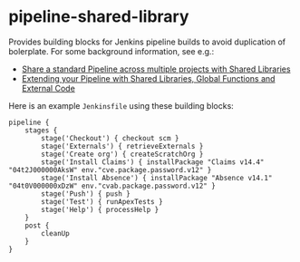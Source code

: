 # pipeline-shared-library

Provides building blocks for Jenkins pipeline builds to avoid duplication of bolerplate.
For some background information, see e.g.:
* [Share a standard Pipeline across multiple projects with Shared Libraries](https://jenkins.io/blog/2017/10/02/pipeline-templates-with-shared-libraries/)
* [Extending your Pipeline with Shared Libraries, Global Functions and External Code](https://jenkins.io/blog/2017/06/27/speaker-blog-SAS-jenkins-world/)

Here is an example `Jenkinsfile` using these building blocks:

```
pipeline {
    stages {
        stage('Checkout') { checkout scm }
        stage('Externals') { retrieveExternals } 
        stage('Create org') { createScratchOrg }
        stage('Install Claims') { installPackage "Claims v14.4" "04t2J000000AksW" env."cve.package.password.v12" }
        stage('Install Absence') { installPackage "Absence v14.1" "04t0V000000xDzW" env."cvab.package.password.v12" }
        stage('Push') { push }
        stage('Test') { runApexTests }
        stage('Help') { processHelp }
    }
    post {
        cleanUp
    }
}
```

